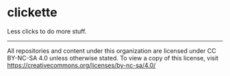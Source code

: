 # clickette

Less clicks to do more stuff.

---

All repositories and content under this organization are licensed under CC BY-NC-SA 4.0 unless otherwise stated. To view a copy of this license, visit https://creativecommons.org/licenses/by-nc-sa/4.0/
